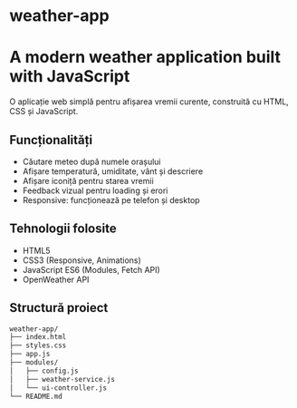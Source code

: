 # weather-app
A modern weather application built with JavaScript
=======
O aplicație web simplă pentru afișarea vremii curente, construită cu HTML, CSS și JavaScript.

## Funcționalități
- Căutare meteo după numele orașului
- Afișare temperatură, umiditate, vânt și descriere
- Afișare iconiță pentru starea vremii
- Feedback vizual pentru loading și erori
- Responsive: funcționează pe telefon și desktop

## Tehnologii folosite
- HTML5
- CSS3 (Responsive, Animations)
- JavaScript ES6 (Modules, Fetch API)
- OpenWeather API

## Structură proiect

```txt
weather-app/
├── index.html
├── styles.css
├── app.js
├── modules/
│   ├── config.js
│   ├── weather-service.js
│   └── ui-controller.js
└── README.md

